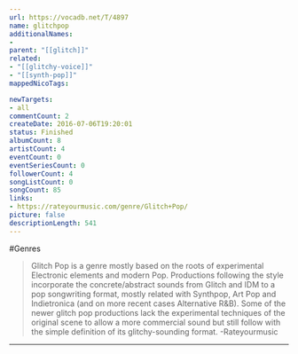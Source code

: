 ```yaml
---
url: https://vocadb.net/T/4897
name: glitchpop
additionalNames: 
- 
parent: "[[glitch]]"
related:
- "[[glitchy-voice]]"
- "[[synth-pop]]"
mappedNicoTags:

newTargets:
- all
commentCount: 2
createDate: 2016-07-06T19:20:01
status: Finished
albumCount: 8
artistCount: 4
eventCount: 0
eventSeriesCount: 0
followerCount: 4
songListCount: 0
songCount: 85
links: 
- https://rateyourmusic.com/genre/Glitch+Pop/
picture: false
descriptionLength: 541
---
```


#Genres

>Glitch Pop is a genre mostly based on the roots of experimental Electronic elements and modern Pop. Productions following the style incorporate the concrete/abstract sounds from Glitch and IDM to a pop songwriting format, mostly related with Synthpop, Art Pop and Indietronica (and on more recent cases Alternative R&B). Some of the newer glitch pop productions lack the experimental techniques of the original scene to allow a more commercial sound but still follow with the simple definition of its glitchy-sounding format.
-Rateyourmusic

---


